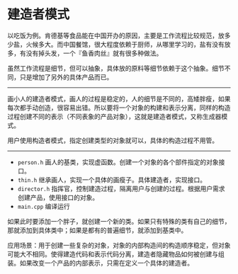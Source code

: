 # 建造者模式

以吃饭为例。肯德基等食品能在中国开办的原因，主要是工作流程比较规范，放多少盐，火候多大。而中国餐馆，很大程度依赖于厨师，从哪里学习的，盐有没有放多，有没有掉头发，一个『鱼香肉丝』就有很多种做法。

虽然工作流程是细节，但可以抽象，具体放的原料等细节依赖于这个抽象。细节不同，只是增加了另外的具体产品而已。

---

画小人的建造者模式，画人的过程是稳定的，人的细节是不同的，高矮胖瘦，如果每次都手动创造，很容易出错。所以要将一个对象的构建和表示分离，同样的构造过程创建不同的表示（不同表象的产品对象），这就是建造者模式，又称生成器模式。

用户使用构造者模式，指定创建类型的对象就可以，具体的构造过程不用管。

---

- `person.h` 画人的基类，实现虚函数。创建一个对象的各个部件指定的对象接口。
- `thin.h` 继承画人，实现一个具体的画瘦子。具体建造者，实现接口。
- `director.h` 指挥官，控制建造过程，隔离用户与创建的过程。根据用户需求创建产品，使用接口的对象。
- `main.cpp` 编译运行

如果此时要添加一个胖子，就创建一个新的类。如果只有特殊的类有自己的细节，那就添加到具体类中；如果是都有的普遍细节，就添加到基类中。

应用场景：用于创建一些复杂的对象，对象的内部构造间的构造顺序稳定，但对象可能大不相同。使得建造代码和表示代码分离，建造者隐藏物品如何被创建与组装。如果改变一个产品的内部表示，只需在定义一个具体的建造者。